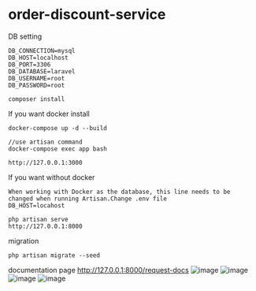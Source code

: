 # order-discount-service

DB setting
```shell
DB_CONNECTION=mysql
DB_HOST=localhost
DB_PORT=3306
DB_DATABASE=laravel
DB_USERNAME=root
DB_PASSWORD=root
```


```shell
composer install 
```
If you want docker install
```shell
docker-compose up -d --build

//use artisan command
docker-compose exec app bash

http://127.0.0.1:3000

```

If you want without docker
```shell
When working with Docker as the database, this line needs to be changed when running Artisan.Change .env file
DB_HOST=locahost

php artisan serve
http://127.0.0.1:8000
```

migration
```shell
php artisan migrate --seed

```
documentation page
http://127.0.0.1:8000/request-docs
![image](https://github.com/user-attachments/assets/698557b1-92f8-4619-be38-bf8e8a411914)
![image](https://github.com/user-attachments/assets/f474bf1b-d41c-40e6-9a23-d4dc50613c70)
![image](https://github.com/user-attachments/assets/d3b39d0d-afdc-4d92-9302-61444a6bee1d)
![image](https://github.com/user-attachments/assets/b5555315-18bc-4a31-ab18-864812533418)



